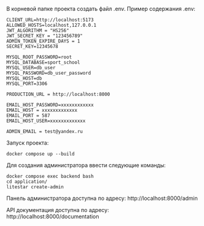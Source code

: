 В корневой папке проекта создать файл .env. Пример содержания .env:</br>
```
CLIENT_URL=http://localhost:5173
ALLOWED_HOSTS=localhost,127.0.0.1
JWT_ALGORITHM = "HS256"
JWT_SECRET_KEY = "123456789"
ADMIN_TOKEN_EXPIRE_DAYS = 1
SECRET_KEY=12345678

MYSQL_ROOT_PASSWORD=root
MYSQL_DATABASE=sport_school
MYSQL_USER=db_user
MYSQL_PASSWORD=db_user_password
MYSQL_HOST=db
MYSQL_PORT=3306

PRODUCTION_URL = http://localhost:8000

EMAIL_HOST_PASSWORD=xxxxxxxxxxxx
EMAIL_HOST = xxxxxxxxxxxxx
EMAIL_PORT = 587
EMAIL_HOST_USER=xxxxxxxxxxxxx

ADMIN_EMAIL = test@yandex.ru
```

Запуск проекта: </br>
```
docker compose up --build
```
Для создания администратора ввести следующие команды: </br>
```
docker compose exec backend bash
cd application/
litestar create-admin
```

Панель администратора доступна по адресу: http://localhost:8000/admin</br>

API документация доступна по адресу: http://localhost:8000/documentation
